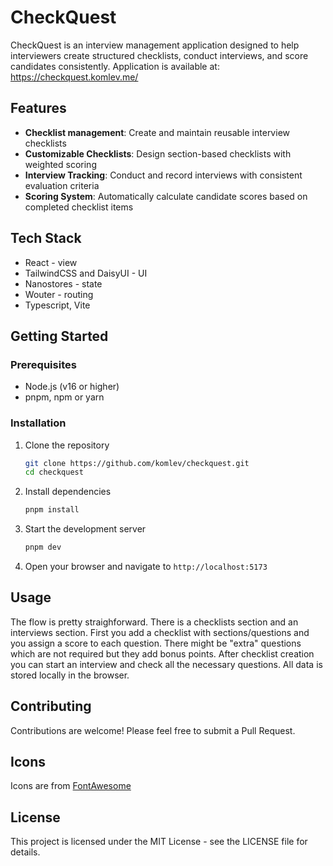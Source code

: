 # CheckQuest

CheckQuest is an interview management application designed to help interviewers create structured checklists, conduct interviews, and score candidates consistently.
Application is available at: https://checkquest.komlev.me/

## Features

- **Checklist management**: Create and maintain reusable interview checklists
- **Customizable Checklists**: Design section-based checklists with weighted scoring
- **Interview Tracking**: Conduct and record interviews with consistent evaluation criteria
- **Scoring System**: Automatically calculate candidate scores based on completed checklist items

## Tech Stack

- React - view
- TailwindCSS and DaisyUI - UI
- Nanostores - state
- Wouter - routing
- Typescript, Vite

## Getting Started

### Prerequisites

- Node.js (v16 or higher)
- pnpm, npm or yarn

### Installation

1. Clone the repository

   ```bash
   git clone https://github.com/komlev/checkquest.git
   cd checkquest
   ```

2. Install dependencies

   ```bash
   pnpm install
   ```

3. Start the development server

   ```bash
   pnpm dev
   ```

4. Open your browser and navigate to `http://localhost:5173`

## Usage

The flow is pretty straighforward. There is a checklists section and an interviews section.
First you add a checklist with sections/questions and you assign a score to each question. There might be "extra" questions which are not required but they add bonus points.
After checklist creation you can start an interview and check all the necessary questions.
All data is stored locally in the browser.

## Contributing

Contributions are welcome! Please feel free to submit a Pull Request.

## Icons

Icons are from [FontAwesome](https://fontawesome.com/)

## License

This project is licensed under the MIT License - see the LICENSE file for details.
